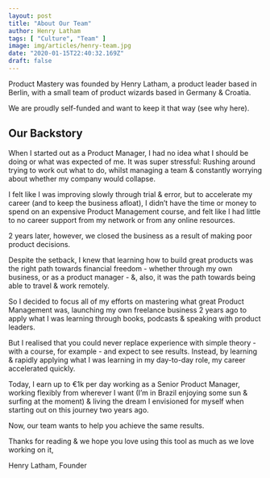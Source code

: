 ```yaml
---
layout: post
title: "About Our Team"
author: Henry Latham
tags: [ "Culture", "Team" ]
image: img/articles/henry-team.jpg
date: "2020-01-15T22:40:32.169Z"
draft: false
---
```


Product Mastery was founded by Henry Latham, a product leader based in Berlin, with a small team of product wizards based in Germany & Croatia.

We are proudly self-funded and want to keep it that way (see why here).

## Our Backstory

When I started out as a Product Manager, I had no idea what I should be doing or what was expected of me. It was super stressful: Rushing around trying to work out what to do, whilst managing a team & constantly worrying about whether my company would collapse.

I felt like I was improving slowly through trial & error, but to accelerate my career (and to keep the business afloat), I didn’t have the time or money to spend on an expensive Product Management course, and felt like I had little to no career support from my network or from any online resources.

2 years later, however, we closed the business as a result of making poor product decisions.

Despite the setback, I knew that learning how to build great products was the right path towards financial freedom - whether through my own business, or as a product manager - &, also, it was the path towards being able to travel & work remotely.

So I decided to focus all of my efforts on mastering what great Product Management was, launching my own freelance business 2 years ago to apply what I was learning through books, podcasts & speaking with product leaders.

But I realised that you could never replace experience with simple theory - with a course, for example - and expect to see results. Instead, by learning & rapidly applying what I was learning in my day-to-day role, my career accelerated quickly.

Today, I earn up to €1k per day working as a Senior Product Manager, working flexibly from wherever I want (I’m in Brazil enjoying some sun & surfing at the moment) & living the dream I envisioned for myself when starting out on this journey two years ago.

Now, our team wants to help you achieve the same results.

Thanks for reading & we hope you love using this tool as much as we love working on it,

Henry Latham, Founder

<br />
